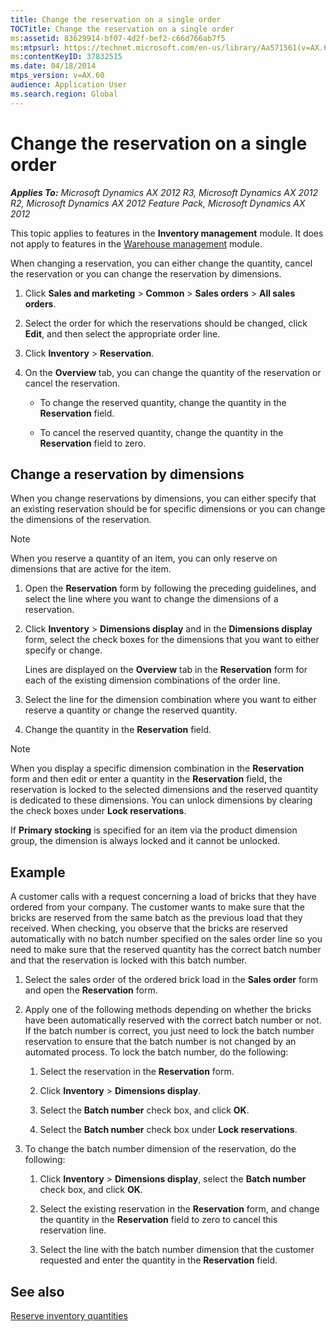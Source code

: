 ```yaml
---
title: Change the reservation on a single order
TOCTitle: Change the reservation on a single order
ms:assetid: 83629914-bf07-4d2f-bef2-c66d766ab7f5
ms:mtpsurl: https://technet.microsoft.com/en-us/library/Aa571561(v=AX.60)
ms:contentKeyID: 37832515
ms.date: 04/18/2014
mtps_version: v=AX.60
audience: Application User
ms.search.region: Global
---
```


# Change the reservation on a single order 


_**Applies To:** Microsoft Dynamics AX 2012 R3, Microsoft Dynamics AX 2012 R2, Microsoft Dynamics AX 2012 Feature Pack, Microsoft Dynamics AX 2012_

This topic applies to features in the **Inventory management** module. It does not apply to features in the [Warehouse management](warehouse-management.md) module.

When changing a reservation, you can either change the quantity, cancel the reservation or you can change the reservation by dimensions.

1.  Click **Sales and marketing** \> **Common** \> **Sales orders** \> **All sales orders**.

2.  Select the order for which the reservations should be changed, click **Edit**, and then select the appropriate order line.

3.  Click **Inventory** \> **Reservation**.

4.  On the **Overview** tab, you can change the quantity of the reservation or cancel the reservation.
    
      - To change the reserved quantity, change the quantity in the **Reservation** field.
    
      - To cancel the reserved quantity, change the quantity in the **Reservation** field to zero.

## Change a reservation by dimensions

When you change reservations by dimensions, you can either specify that an existing reservation should be for specific dimensions or you can change the dimensions of the reservation.


> [!NOTE]
> <P>When you reserve a quantity of an item, you can only reserve on dimensions that are active for the item.</P>



1.  Open the **Reservation** form by following the preceding guidelines, and select the line where you want to change the dimensions of a reservation.

2.  Click **Inventory** \> **Dimensions display** and in the **Dimensions display** form, select the check boxes for the dimensions that you want to either specify or change.
    
    Lines are displayed on the **Overview** tab in the **Reservation** form for each of the existing dimension combinations of the order line.

3.  Select the line for the dimension combination where you want to either reserve a quantity or change the reserved quantity.

4.  Change the quantity in the **Reservation** field.


> [!NOTE]
> <P>When you display a specific dimension combination in the <STRONG>Reservation</STRONG> form and then edit or enter a quantity in the <STRONG>Reservation</STRONG> field, the reservation is locked to the selected dimensions and the reserved quantity is dedicated to these dimensions. You can unlock dimensions by clearing the check boxes under <STRONG>Lock reservations</STRONG>.</P>
> <P>If <STRONG>Primary stocking</STRONG> is specified for an item via the product dimension group, the dimension is always locked and it cannot be unlocked.</P>



## Example

A customer calls with a request concerning a load of bricks that they have ordered from your company. The customer wants to make sure that the bricks are reserved from the same batch as the previous load that they received. When checking, you observe that the bricks are reserved automatically with no batch number specified on the sales order line so you need to make sure that the reserved quantity has the correct batch number and that the reservation is locked with this batch number.

1.  Select the sales order of the ordered brick load in the **Sales order** form and open the **Reservation** form.

2.  Apply one of the following methods depending on whether the bricks have been automatically reserved with the correct batch number or not. If the batch number is correct, you just need to lock the batch number reservation to ensure that the batch number is not changed by an automated process. To lock the batch number, do the following:
    
    1.  Select the reservation in the **Reservation** form.
    
    2.  Click **Inventory** \> **Dimensions display**.
    
    3.  Select the **Batch number** check box, and click **OK**.
    
    4.  Select the **Batch number** check box under **Lock reservations**.

3.  To change the batch number dimension of the reservation, do the following:
    
    1.  Click **Inventory** \> **Dimensions display**, select the **Batch number** check box, and click **OK**.
    
    2.  Select the existing reservation in the **Reservation** form, and change the quantity in the **Reservation** field to zero to cancel this reservation line.
    
    3.  Select the line with the batch number dimension that the customer requested and enter the quantity in the **Reservation** field.

## See also

[Reserve inventory quantities](reserve-inventory-quantities.md)

  


